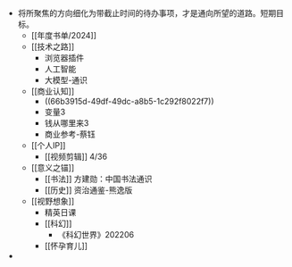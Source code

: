 - 将所聚焦的方向细化为带截止时间的待办事项，才是通向所望的道路。短期目标。
	- [[年度书单/2024]]
	- [[技术之路]]
		- 浏览器插件
		- 人工智能
		- 大模型-通识
	- [[商业认知]]
		- ((66b3915d-49df-49dc-a8b5-1c292f8022f7))
		- 变量3
		- 钱从哪里来3
		- 商业参考-蔡钰
	- [[个人IP]]
		- [[视频剪辑]] 4/36
	- [[意义之锚]]
		- [[书法]] 方建勋：中国书法通识
		- [[历史]] 资治通鉴-熊逸版
	- [[视野想象]]
		- 精英日课
		- [[科幻]]
			- 《科幻世界》202206
		- [[怀孕育儿]]
-
